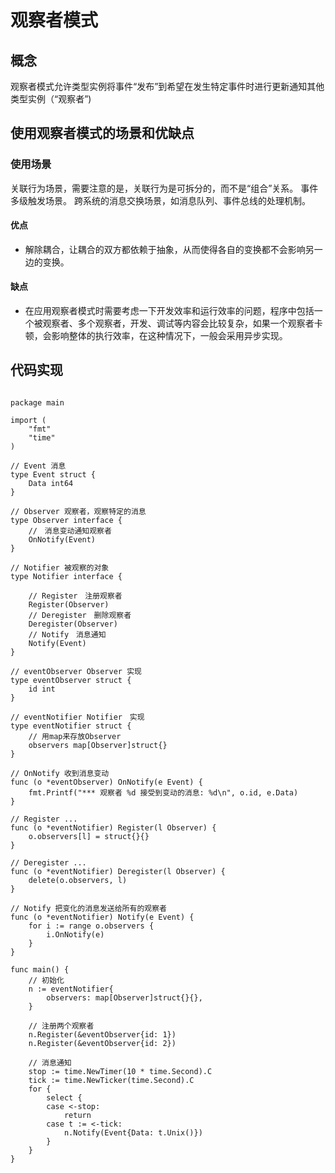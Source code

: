 # 观察者模式

## 概念

观察者模式允许类型实例将事件“发布”到希望在发生特定事件时进行更新通知其他类型实例（“观察者”)

## 使用观察者模式的场景和优缺点

### 使用场景

关联行为场景，需要注意的是，关联行为是可拆分的，而不是“组合”关系。
事件多级触发场景。
跨系统的消息交换场景，如消息队列、事件总线的处理机制。

#### 优点

- 解除耦合，让耦合的双方都依赖于抽象，从而使得各自的变换都不会影响另一边的变换。

#### 缺点

- 在应用观察者模式时需要考虑一下开发效率和运行效率的问题，程序中包括一个被观察者、多个观察者，开发、调试等内容会比较复杂，如果一个观察者卡顿，会影响整体的执行效率，在这种情况下，一般会采用异步实现。

## 代码实现

```golang

package main

import (
	"fmt"
	"time"
)

// Event 消息
type Event struct {
	Data int64
}

// Observer 观察者，观察特定的消息
type Observer interface {
	//　消息变动通知观察者
	OnNotify(Event)
}

// Notifier 被观察的对象
type Notifier interface {

	// Register　注册观察者
	Register(Observer)
	// Deregister　删除观察者
	Deregister(Observer)
	// Notify　消息通知
	Notify(Event)
}

// eventObserver Observer 实现
type eventObserver struct {
	id int
}

// eventNotifier Notifier　实现
type eventNotifier struct {
	// 用map来存放Observer
	observers map[Observer]struct{}
}

// OnNotify 收到消息变动
func (o *eventObserver) OnNotify(e Event) {
	fmt.Printf("*** 观察者 %d 接受到变动的消息: %d\n", o.id, e.Data)
}

// Register ...
func (o *eventNotifier) Register(l Observer) {
	o.observers[l] = struct{}{}
}

// Deregister ...
func (o *eventNotifier) Deregister(l Observer) {
	delete(o.observers, l)
}

// Notify 把变化的消息发送给所有的观察者
func (o *eventNotifier) Notify(e Event) {
	for i := range o.observers {
		i.OnNotify(e)
	}
}

func main() {
	// 初始化
	n := eventNotifier{
		observers: map[Observer]struct{}{},
	}

	// 注册两个观察者
	n.Register(&eventObserver{id: 1})
	n.Register(&eventObserver{id: 2})

	// 消息通知
	stop := time.NewTimer(10 * time.Second).C
	tick := time.NewTicker(time.Second).C
	for {
		select {
		case <-stop:
			return
		case t := <-tick:
			n.Notify(Event{Data: t.Unix()})
		}
	}
}

```